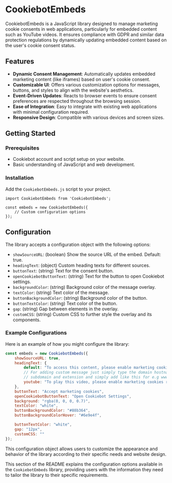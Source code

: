 # CookiebotEmbeds

CookiebotEmbeds is a JavaScript library designed to manage marketing cookie consents in web applications, particularly for embedded content such as YouTube videos. It ensures compliance with GDPR and similar data protection regulations by dynamically updating embedded content based on the user's cookie consent status.

## Features

- **Dynamic Consent Management**: Automatically updates embedded marketing content (like iframes) based on user's cookie consent. 
- **Customizable UI**: Offers various customization options for messages, buttons, and styles to align with the website's aesthetics.
- **Event-Driven Updates**: Reacts to browser events to ensure consent preferences are respected throughout the browsing session.
- **Ease of Integration**: Easy to integrate with existing web applications with minimal configuration required.
- **Responsive Design**: Compatible with various devices and screen sizes.

## Getting Started

### Prerequisites

- Cookiebot account and script setup on your website.
- Basic understanding of JavaScript and web development.

### Installation

Add the `CookiebotEmbeds.js` script to your project. 

```
import CookiebotEmbeds from 'CookiebotEmbeds';

const embeds = new CookiebotEmbeds({
    // Custom configuration options
});
```

## Configuration

The library accepts a configuration object with the following options:

- `showSourceURL`: (boolean) Show the source URL of the embed. Default: true.
- `headingText`: (object) Custom heading texts for different sources.
- `buttonText`: (string) Text for the consent button.
- `openCookiebotButtonText`: (string) Text for the button to open Cookiebot settings.
- `backgroundColor`: (string) Background color of the message overlay.
- `textColor`: (string) Text color of the message.
- `buttonBackgroundColor`: (string) Background color of the button.
- `buttonTextColor`: (string) Text color of the button.
- `gap`: (string) Gap between elements in the overlay.
- `customCSS`: (string) Custom CSS to further style the overlay and its components.

### Example Configurations
Here is an example of how you might configure the library:
```javascript
const embeds = new CookiebotEmbeds({
    showSourceURL: true,
    headingText: {
        default: "To access this content, please enable marketing cookies.",
        // For adding custom message just simply type the domain hostname without the 
        // subdomain and extension and simply add like this for e.g www.youtube.com --> youtube
        youtube: "To play this video, please enable marketing cookies required by YouTube."
    },
    buttonText: "Accept marketing cookies",
    openCookiebotButtonText: "Open Cookiebot Settings",
    background: "rgba(0, 0, 0, 0.7)",
    textColor: "white",
    buttonBackgroundColor: "#88b364",
    buttonBackgroundColorHover: "#6e9e4f",

    buttonTextColor: "white",
    gap: "12px",
    customCSS: ""
});
```

This configuration object allows users to customize the appearance and behavior of the library according to their specific needs and website design.

This section of the README explains the configuration options available in the `CookiebotEmbeds` library, providing users with the information they need to tailor the library to their specific requirements.
